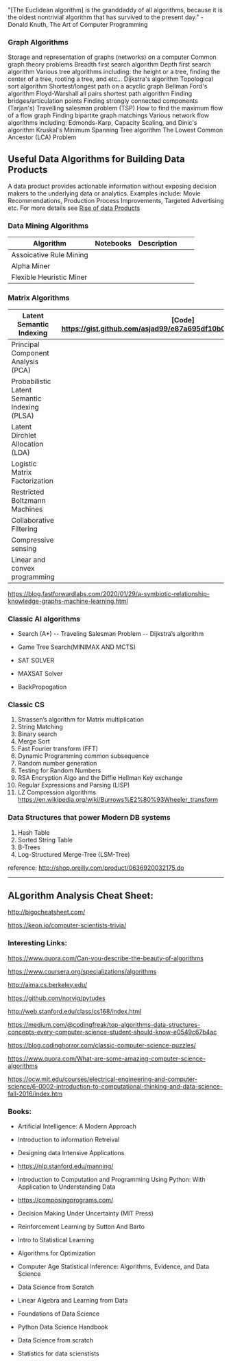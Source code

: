    "[The Euclidean algorithm] is the granddaddy of all algorithms, because it is the oldest nontrivial algorithm that has survived to the present day." - Donald Knuth, The Art of Computer Programming




### Graph Algorithms 

Storage and representation of graphs (networks) on a computer
Common graph theory problems
Breadth first search algorithm
Depth first search algorithm
Various tree algorithms including: the height or a tree, finding the center of a tree, rooting a tree, and etc...
Dijkstra's algorithm
Topological sort algorithm
Shortest/longest path on a acyclic graph
Bellman Ford's algorithm
Floyd-Warshall all pairs shortest path algorithm
Finding bridges/articulation points
Finding strongly connected components (Tarjan's)
Travelling salesman problem (TSP)
How to find the maximum flow of a flow graph
Finding bipartite graph matchings
Various network flow algorithms including: Edmonds-Karp, Capacity Scaling, and Dinic's algorithm
Kruskal's Minimum Spanning Tree algorithm
The Lowest Common Ancestor (LCA) Problem



## Useful Data Algorithms for Building Data Products 

A data product provides actionable information without exposing decision makers to the underlying
data or analytics. Examples include: Movie Recommendations, Production Process Improvements, Targeted Advertising etc. For more details see [Rise of data Products](https://asjadkhan.ghost.io/ghost/#/site) 




### Data Mining Algorithms 

| Algorithm                | Notebooks | Description |   |   |
|--------------------------|-----------|-------------|---|---|
| Assoicative Rule Mining  |           |             |   |   |
| Alpha Miner              |           |             |   |   |
| Flexible Heuristic Miner |           |             |   |   |

###  Matrix Algorithms 

| Latent Semantic Indexing                      | [Code] <https://gist.github.com/asjad99/e87a695df10b0859ee943b8e661f0fc3> |
|-----------------------------------------------|-------------------------------------------------------------------------------------------|
| Principal Component Analysis (PCA)            |                                                                                           |
| Probabilistic Latent Semantic Indexing (PLSA) |                                                                                           |
| Latent Dirchlet Allocation (LDA)              |                                                                                           |
| Logistic Matrix Factorization                 |                                                                                           |
| Restricted Boltzmann Machines                 |                                                                                           |
| Collaborative Filtering                       |                                                                                           |
| Compressive sensing                           |                                                                                           |
| Linear and convex programming                 |                                                                                           |


https://blog.fastforwardlabs.com/2020/01/29/a-symbiotic-relationship-knowledge-graphs-machine-learning.html

### Classic AI algorithms

- Search (A*) 
   -- Traveling Salesman Problem
   -- Dijkstra’s algorithm 

- Game Tree Search(MINIMAX AND MCTS)
- SAT SOLVER
- MAXSAT Solver
- BackPropogation

### Classic CS

1. Strassen’s algorithm for Matrix multiplication
2. String Matching
3. Binary search
4. Merge Sort 
5. Fast Fourier transform (FFT)
6. Dynamic Programming
      common subsequence
7. Random number generation
8. Testing for Random Numbers
9. RSA Encryption Algo and the Diffie Hellman Key exchange
10. Regular Expressions and Parsing (LISP)
11. LZ Compression algorithms 
      https://en.wikipedia.org/wiki/Burrows%E2%80%93Wheeler_transform
      
      
### Data Structures that power Modern DB systems

1. Hash Table
2. Sorted String Table
3. B-Trees
4. Log-Structured Merge-Tree (LSM-Tree)

reference: http://shop.oreilly.com/product/0636920032175.do

----------------------------------------------------------------------


## ALgorithm Analysis Cheat Sheet: 

http://bigocheatsheet.com/

https://keon.io/computer-scientists-trivia/


### Interesting Links: 

https://www.quora.com/Can-you-describe-the-beauty-of-algorithms

https://www.coursera.org/specializations/algorithms

http://aima.cs.berkeley.edu/

https://github.com/norvig/pytudes

http://web.stanford.edu/class/cs168/index.html

https://medium.com/@codingfreak/top-algorithms-data-structures-concepts-every-computer-science-student-should-know-e0549c67b4ac

https://blog.codinghorror.com/classic-computer-science-puzzles/

https://www.quora.com/What-are-some-amazing-computer-science-algorithms

https://ocw.mit.edu/courses/electrical-engineering-and-computer-science/6-0002-introduction-to-computational-thinking-and-data-science-fall-2016/index.htm



### Books: 
   - Artificial Intelligence: A Modern Approach
   - Introduction to information Retreival 
   - Designing data Intensive Applications
   - https://nlp.stanford.edu/manning/
   - Introduction to Computation and Programming Using Python: With Application to Understanding Data
   - https://composingprograms.com/
   - Decision Making Under Uncertainty (MIT Press)
   - Reinforcement Learning by Sutton And Barto
   - Intro to Statistical Learning
   - Algorithms for Optimization
   - Computer Age Statistical Inference: Algorithms, Evidence, and Data Science 
   - Data Science from Scratch
   - Linear Algebra and Learning from Data
   - Foundations of Data Science
   
   - Python Data Science Handbook
   - Data Science from scratch
   - Statistics for data scienstists

